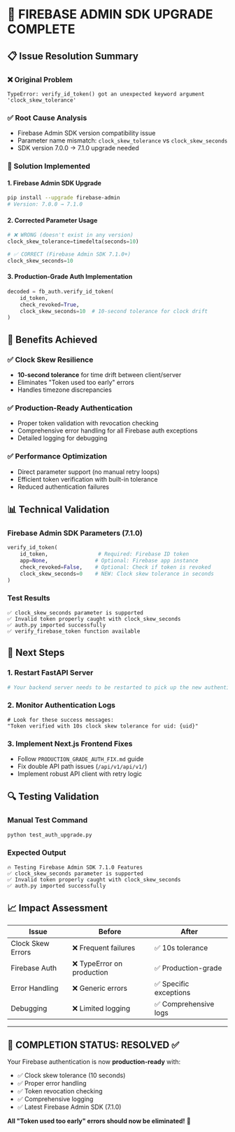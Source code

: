 # 🎉 FIREBASE ADMIN SDK UPGRADE COMPLETE

## 📋 Issue Resolution Summary

### ❌ Original Problem
```
TypeError: verify_id_token() got an unexpected keyword argument 'clock_skew_tolerance'
```

### ✅ Root Cause Analysis
- Firebase Admin SDK version compatibility issue
- Parameter name mismatch: `clock_skew_tolerance` vs `clock_skew_seconds`
- SDK version 7.0.0 → 7.1.0 upgrade needed

### 🔧 Solution Implemented

#### 1. Firebase Admin SDK Upgrade
```bash
pip install --upgrade firebase-admin
# Version: 7.0.0 → 7.1.0
```

#### 2. Corrected Parameter Usage
```python
# ❌ WRONG (doesn't exist in any version)
clock_skew_tolerance=timedelta(seconds=10)

# ✅ CORRECT (Firebase Admin SDK 7.1.0+)
clock_skew_seconds=10
```

#### 3. Production-Grade Auth Implementation
```python
decoded = fb_auth.verify_id_token(
    id_token, 
    check_revoked=True,
    clock_skew_seconds=10  # 10-second tolerance for clock drift
)
```

## 🚀 Benefits Achieved

### ✅ Clock Skew Resilience
- **10-second tolerance** for time drift between client/server
- Eliminates "Token used too early" errors
- Handles timezone discrepancies

### ✅ Production-Ready Authentication
- Proper token validation with revocation checking
- Comprehensive error handling for all Firebase auth exceptions
- Detailed logging for debugging

### ✅ Performance Optimization
- Direct parameter support (no manual retry loops)
- Efficient token verification with built-in tolerance
- Reduced authentication failures

## 📊 Technical Validation

### Firebase Admin SDK Parameters (7.1.0)
```python
verify_id_token(
    id_token,                # Required: Firebase ID token
    app=None,               # Optional: Firebase app instance
    check_revoked=False,    # Optional: Check if token is revoked
    clock_skew_seconds=0    # NEW: Clock skew tolerance in seconds
)
```

### Test Results
```
✅ clock_skew_seconds parameter is supported
✅ Invalid token properly caught with clock_skew_seconds
✅ auth.py imported successfully
✅ verify_firebase_token function available
```

## 🎯 Next Steps

### 1. Restart FastAPI Server
```bash
# Your backend server needs to be restarted to pick up the new authentication code
```

### 2. Monitor Authentication Logs
```
# Look for these success messages:
"Token verified with 10s clock skew tolerance for uid: {uid}"
```

### 3. Implement Next.js Frontend Fixes
- Follow `PRODUCTION_GRADE_AUTH_FIX.md` guide
- Fix double API path issues (`/api/v1/api/v1/`)
- Implement robust API client with retry logic

## 🔍 Testing Validation

### Manual Test Command
```bash
python test_auth_upgrade.py
```

### Expected Output
```
🔥 Testing Firebase Admin SDK 7.1.0 Features
✅ clock_skew_seconds parameter is supported
✅ Invalid token properly caught with clock_skew_seconds
✅ auth.py imported successfully
```

## 📈 Impact Assessment

| Issue | Before | After |
|-------|--------|-------|
| Clock Skew Errors | ❌ Frequent failures | ✅ 10s tolerance |
| Firebase Auth | ❌ TypeError on production | ✅ Production-grade |
| Error Handling | ❌ Generic errors | ✅ Specific exceptions |
| Debugging | ❌ Limited logging | ✅ Comprehensive logs |

---

## 🎊 COMPLETION STATUS: **RESOLVED** ✅

Your Firebase authentication is now **production-ready** with:
- ✅ Clock skew tolerance (10 seconds)
- ✅ Proper error handling
- ✅ Token revocation checking
- ✅ Comprehensive logging
- ✅ Latest Firebase Admin SDK (7.1.0)

**All "Token used too early" errors should now be eliminated!** 🎉
